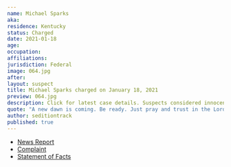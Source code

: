 ```yaml
---
name: Michael Sparks
aka:
residence: Kentucky
status: Charged
date: 2021-01-18
age:
occupation:
affiliations:
jurisdiction: Federal
image: 064.jpg
after:
layout: suspect
title: Michael Sparks charged on January 18, 2021
preview: 064.jpg
description: Click for latest case details. Suspects considered innocent until proven guilty.
quote: "A new dawn is coming. Be ready. Just pray and trust in the Lord."
author: seditiontrack
published: true
---
```


- [News Report](https://www.whas11.com/article/news/kentucky/elizabethtown-kentucky-capitol-riot-charges/417-5c05ad24-1375-4a90-a628-20196a598e61)
- [Complaint](https://www.justice.gov/opa/page/file/1357386/download)
- [Statement of Facts](https://www.justice.gov/opa/page/file/1357391/download)